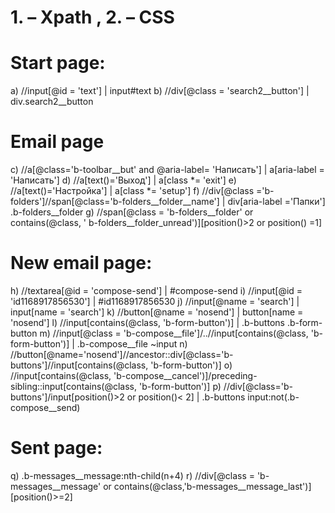 # 1.	– Xpath , 2. – CSS

# Start page:
a)	//input[@id = 'text'] | input#text
b)	//div[@class = 'search2__button'] | div.search2__button
# Email page
c)	//a[@class='b-toolbar__but' and @aria-label= 'Написать'] | a[aria-label = 'Написать']
d)	//a[text()='Выход'] | a[class *= 'exit']
e)	//a[text()='Настройка'] | a[class *= 'setup']
f)	//div[@class ='b-folders']//span[@class='b-folders__folder__name'] | div[aria-label ='Папки'] .b-folders__folder
g)	//span[@class = 'b-folders__folder' or contains(@class, ' b-folders__folder_unread')][position()>2 or position() =1]
  
# New email page:
h)	//textarea[@id = 'compose-send'] | #compose-send
i)	//input[@id = 'id1168917856530'] | #id1168917856530
j)	//input[@name = 'search'] | input[name = 'search']
k)	//button[@name = 'nosend'] | button[name = 'nosend']
l)	//input[contains(@class, 'b-form-button')] | .b-buttons .b-form-button
m)	//input[@class = 'b-compose__file']/..//input[contains(@class, 'b-form-button')] | .b-compose__file ~input
n)	//button[@name='nosend']//ancestor::div[@class='b-buttons']//input[contains(@class, 'b-form-button')]
o)	//input[contains(@class, 'b-compose__cancel')]/preceding-sibling::input[contains(@class, 'b-form-button')]
p)	//div[@class='b-buttons']/input[position()>2 or position()< 2] | .b-buttons input:not(.b-compose__send)
# Sent page:
q)	.b-messages__message:nth-child(n+4)
r)	//div[@class = 'b-messages__message' or contains(@class,'b-messages__message_last')][position()>=2]
